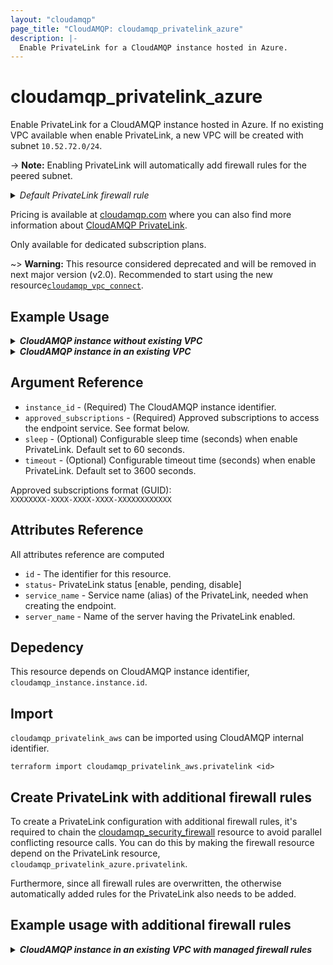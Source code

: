 ```yaml
---
layout: "cloudamqp"
page_title: "CloudAMQP: cloudamqp_privatelink_azure"
description: |-
  Enable PrivateLink for a CloudAMQP instance hosted in Azure.
---
```


# cloudamqp_privatelink_azure

Enable PrivateLink for a CloudAMQP instance hosted in Azure. If no existing VPC available when
enable PrivateLink, a new VPC will be created with subnet `10.52.72.0/24`.

-> **Note:** Enabling PrivateLink will automatically add firewall rules for the peered subnet.
<details>
 <summary>
    <i>Default PrivateLink firewall rule</i>
  </summary>
```hcl
rules {
  Description = "PrivateLink setup"
  ip          = "<VPC Subnet>"
  ports       = []
  services    = ["AMQP", "AMQPS", "HTTPS", "STREAM", "STREAM_SSL", "STOMP", "STOMPS", "MQTT", "MQTTS"]
}
```
</details>

Pricing is available at [cloudamqp.com](https://www.cloudamqp.com/plans.html) where you can also
find more information about
[CloudAMQP PrivateLink](https://www.cloudamqp.com/docs/cloudamqp-privatelink.html#azure-privatelink).

Only available for dedicated subscription plans.

~> **Warning:** This resource considered deprecated and will be removed in next major version (v2.0).
Recommended to start using the new resource[`cloudamqp_vpc_connect`](./vpc_connect.md).

## Example Usage

<details>
  <summary>
    <b>
      <i>CloudAMQP instance without existing VPC</i>
    </b>
  </summary>

```hcl
resource "cloudamqp_instance" "instance" {
  name   = "Instance 01"
  plan   = "bunny-1"
  region = "azure-arm::westus"
  tags   = []
}

resource "cloudamqp_privatelink_azure" "privatelink" {
  instance_id = cloudamqp_instance.instance.id
  approved_subscriptions = [
    "XXXXXXXX-XXXX-XXXX-XXXX-XXXXXXXXXXXX"
  ]
}
```
</details>

<details>
  <summary>
    <b>
      <i>CloudAMQP instance in an existing VPC</i>
    </b>
  </summary>

```hcl
resource "cloudamqp_vpc" "vpc" {
  name = "Standalone VPC"
  region = "azure-arm::westus"
  subnet = "10.56.72.0/24"
  tags = []
}

resource "cloudamqp_instance" "instance" {
  name   = "Instance 01"
  plan   = "bunny-1"
  region = "azure-arm::westus"
  tags   = []
  vpc_id = cloudamqp_vpc.vpc.id
  keep_associated_vpc = true
}

resource "cloudamqp_privatelink_azure" "privatelink" {
  instance_id = cloudamqp_instance.instance.id
  approved_subscriptions = [
    "XXXXXXXX-XXXX-XXXX-XXXX-XXXXXXXXXXXX"
  ]
}
```
</details>

## Argument Reference

* `instance_id` - (Required) The CloudAMQP instance identifier.
* `approved_subscriptions` - (Required) Approved subscriptions to access the endpoint service.
  See format below.
* `sleep` - (Optional) Configurable sleep time (seconds) when enable PrivateLink.
  Default set to 60 seconds.
* `timeout` - (Optional) Configurable timeout time (seconds) when enable PrivateLink.
  Default set to 3600 seconds.

Approved subscriptions format (GUID): <br>
`XXXXXXXX-XXXX-XXXX-XXXX-XXXXXXXXXXXX`

## Attributes Reference

All attributes reference are computed

* `id`  - The identifier for this resource.
* `status`- PrivateLink status [enable, pending, disable]
* `service_name` - Service name (alias) of the PrivateLink, needed when creating the endpoint.
* `server_name` - Name of the server having the PrivateLink enabled.

## Depedency

This resource depends on CloudAMQP instance identifier, `cloudamqp_instance.instance.id`.

## Import

`cloudamqp_privatelink_aws` can be imported using CloudAMQP internal identifier.

`terraform import cloudamqp_privatelink_aws.privatelink <id>`

## Create PrivateLink with additional firewall rules

To create a PrivateLink configuration with additional firewall rules, it's required to chain the [cloudamqp_security_firewall](https://registry.terraform.io/providers/cloudamqp/cloudamqp/latest/docs/resources/security_firewall)
resource to avoid parallel conflicting resource calls. You can do this by making the firewall
resource depend on the PrivateLink resource, `cloudamqp_privatelink_azure.privatelink`.

Furthermore, since all firewall rules are overwritten, the otherwise automatically added rules for
the PrivateLink also needs to be added.

## Example usage with additional firewall rules

<details>
  <summary>
    <b>
      <i>CloudAMQP instance in an existing VPC with managed firewall rules</i>
    </b>
  </summary>

```hcl
resource "cloudamqp_vpc" "vpc" {
  name = "Standalone VPC"
  region = "azure-arm::westus"
  subnet = "10.56.72.0/24"
  tags = []
}

resource "cloudamqp_instance" "instance" {
  name   = "Instance 01"
  plan   = "bunny-1"
  region = "azure-arm::westus"
  tags   = []
  vpc_id = cloudamqp_vpc.vpc.id
  keep_associated_vpc = true
}

resource "cloudamqp_privatelink_azure" "privatelink" {
  instance_id = cloudamqp_instance.instance.id
  approved_subscriptions = [
    "XXXXXXXX-XXXX-XXXX-XXXX-XXXXXXXXXXXX"
  ]
}

resource "cloudamqp_security_firewall" "firewall_settings" {
  instance_id = cloudamqp_instance.instance.id

  rules {
    Description = "Custom PrivateLink setup"
    ip          = cloudamqp_vpc.vpc.subnet
    ports       = []
    services    = ["AMQP", "AMQPS", "HTTPS", "STREAM", "STREAM_SSL"]
  }

  rules {
    description = "MGMT interface"
    ip = "0.0.0.0/0"
    ports = []
    services = ["HTTPS"]
  }

  depends_on = [
    cloudamqp_privatelink_azure.privatelink
   ]
}
```
</details>
